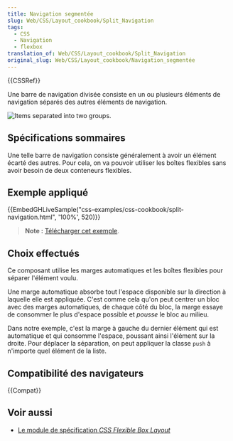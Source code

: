 ```yaml
---
title: Navigation segmentée
slug: Web/CSS/Layout_cookbook/Split_Navigation
tags:
  - CSS
  - Navigation
  - flexbox
translation_of: Web/CSS/Layout_cookbook/Split_Navigation
original_slug: Web/CSS/Layout_cookbook/Navigation_segmentée
---
```


{{CSSRef}}

Une barre de navigation divisée consiste en un ou plusieurs éléments de navigation séparés des autres éléments de navigation.

![Items separated into two groups.](split-navigation.png)

## Spécifications sommaires

Une telle barre de navigation consiste généralement à avoir un élément écarté des autres. Pour cela, on va pouvoir utiliser les boîtes flexibles sans avoir besoin de deux conteneurs flexibles.

## Exemple appliqué

{{EmbedGHLiveSample("css-examples/css-cookbook/split-navigation.html", '100%', 520)}}

> **Note :** [Télécharger cet exemple](https://github.com/mdn/css-examples/blob/master/css-cookbook/split-navigation--download.html).

## Choix effectués

Ce composant utilise les marges automatiques et les boîtes flexibles pour séparer l'élément voulu.

Une marge automatique absorbe tout l'espace disponible sur la direction à laquelle elle est appliquée. C'est comme cela qu'on peut centrer un bloc avec des marges automatiques, de chaque côté du bloc, la marge essaye de consommer le plus d'espace possible et _pousse_ le bloc au milieu.

Dans notre exemple, c'est la marge à gauche du dernier élément qui est automatique et qui consomme l'espace, poussant ainsi l'élément sur la droite. Pour déplacer la séparation, on peut appliquer la classe `push` à n'importe quel élément de la liste.

## Compatibilité des navigateurs

{{Compat}}

## Voir aussi

- [Le module de spécification _CSS Flexible Box Layout_](/fr/docs/Web/CSS/CSS_Flexible_Box_Layout)
